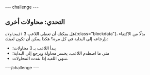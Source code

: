 \--- challenge \---

## التحدي: محاولات أخرى

هل يمكنك أن تعطي اللاعب 3 `المحاولات`{:class="blockdata"}، بدلًا من الاكتفاء بإرجاعه إلى البداية في كل مرة؟ هكذا يمكن أن تكون لعبتك:

+ يبدأ اللاعب بـ 3 محاولات؛
+ متى ما اصطدم اللاعب، يخسر محاولة ويرجع إلى البداية؛
+ تنتهي اللعبة إذا نفدت المحاولات.

\---/challenge \---